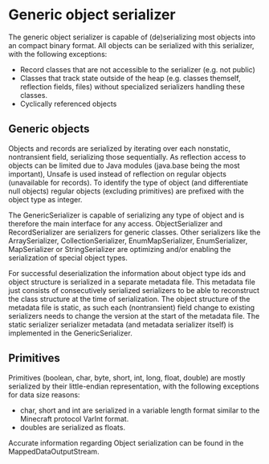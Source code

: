 # Generic object serializer

The generic object serializer is capable of (de)serializing most objects into an compact binary format.
All objects can be serialized with this serializer, with the following exceptions:

- Record classes that are not accessible to the serializer (e.g. not public)
- Classes that track state outside of the heap (e.g. classes themself, reflection fields, files)
  without specialized serializers handling these classes.
- Cyclically referenced objects


## Generic objects

Objects and records are serialized by iterating over each nonstatic, nontransient field, serializing those sequentially.
As reflection access to objects can be limited due to Java modules (java.base being the most important),
Unsafe is used instead of reflection on regular objects (unavailable for records).
To identify the type of object (and differentiate null objects) regular objects (excluding primitives) are prefixed with the object type as integer.

The GenericSerializer is capable of serializing any type of object and is therefore the main interface for any access.
ObjectSerializer and RecordSerializer are serializers for generic classes.
Other serializers like the ArraySerializer, CollectionSerializer, EnumMapSerializer, EnumSerializer, MapSerializer or StringSerializer
are optimizing and/or enabling the serialization of special object types.

For successful deserialization the information about object type ids and object structure is serialized in a separate metadata file.
This metadata file just consists of consecutively serialized serializers to be able to reconstruct the class structure at the time of serialization.
The object structure of the metadata file is static, as such each (nontransient) field change to existing serializers needs to change the version at the start of the metadata file.
The static serializer serializer metadata (and metadata serializer itself) is implemented in the GenericSerializer.

## Primitives

Primitives (boolean, char, byte, short, int, long, float, double) are mostly serialized by their little-endian representation, with the following exceptions for data size reasons:

- char, short and int are serialized in a variable length format similar to the Minecraft protocol VarInt format.
- doubles are serialized as floats.

Accurate information regarding Object serialization can be found in the MappedDataOutputStream.
